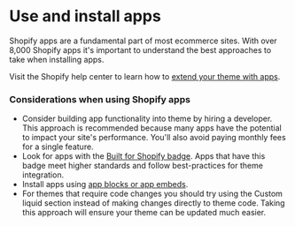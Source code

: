 # Use and install apps

Shopify apps are a fundamental part of most ecommerce sites. With over 8,000 Shopify apps it's important to understand the best approaches to take when installing apps.

Visit the Shopify help center to learn how to [extend your theme with apps](https://help.shopify.com/en/manual/online-store/themes/theme-structure/extend/apps).



### Considerations when using Shopify apps

* Consider building app functionality into theme by hiring a developer. This approach is recommended because many apps have the potential to impact your site's performance. You'll also avoid paying monthly fees for a single feature.
* Look for apps with the [Built for Shopify badge](https://www.shopify.com/ca/partners/blog/built-for-shopify). Apps that have this badge meet higher standards and follow best-practices for theme integration.
* Install apps using [app blocks or app embeds](https://help.shopify.com/en/manual/online-store/themes/theme-structure/extend/apps).
* For themes that require code changes you should try using the Custom liquid section instead of making changes directly to theme code. Taking this approach will ensure your theme can be updated much easier.
